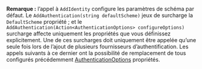**Remarque :** l’appel à `AddIdentity` configure les paramètres de schéma par défaut. Le `AddAuthentication(string defaultScheme)` jeux de surcharge la `DefaultScheme` propriété ; et le `AddAuthentication(Action<AuthenticationOptions> configureOptions)` surcharge affecte uniquement les propriétés que vous définissez explicitement. Une de ces surcharges doit uniquement être appelée qu’une seule fois lors de l’ajout de plusieurs fournisseurs d’authentification. Les appels suivants à ce dernier ont la possibilité de remplacement de tous configurés précédemment [AuthenticationOptions](https://docs.microsoft.com/aspnet/core/api/microsoft.aspnetcore.builder.authenticationoptions) propriétés.
